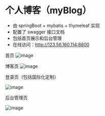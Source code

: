 # 个人博客（myBlog）

- 由 springBoot + mybatis + thymeleaf 实现
- 配置了 swagger 接口文档
- 包括首页展示和后台管理
- 在线访问：http://123.56.160.114:8800



首页
![image](https://user-images.githubusercontent.com/39876872/132313765-a06b61d3-0d6b-46ee-9c07-71ebf9265d57.png)


博客页
![image](https://user-images.githubusercontent.com/39876872/132314323-ddab0c88-7043-4f9e-bbb8-61baea07b0c4.png)


登录页（包括国际化定制）

![image](https://user-images.githubusercontent.com/39876872/132314609-90e1aad3-393c-434e-a0e7-c8f966a9dc2d.png)


后台管理页

![image](https://user-images.githubusercontent.com/39876872/132314447-b1321c65-219f-46cd-a046-1c2673cdfcac.png)

